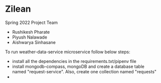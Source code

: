 # Zilean
Spring 2022 Project Team

- Rushikesh Pharate
- Piyush Nalawade
- Aishwarya Sinhasane

To run weather-data-service microservice follow below steps:

- install all the dependencies in the requirements.txt/pipenv file
- install mongodb-compass, mongoDB and create a database table named "request-service". Also, create one collection named "requests"
- 




